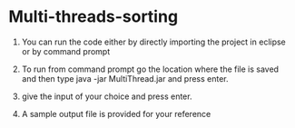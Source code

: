 # Multi-threads-sorting

1) You can run the code either by directly importing the project in eclipse or by command prompt

2) To run from command prompt go the location where the file is saved and then type 
java -jar MultiThread.jar and press enter.

3) give the input of your choice and press enter. 

4) A sample output file is provided for your reference
